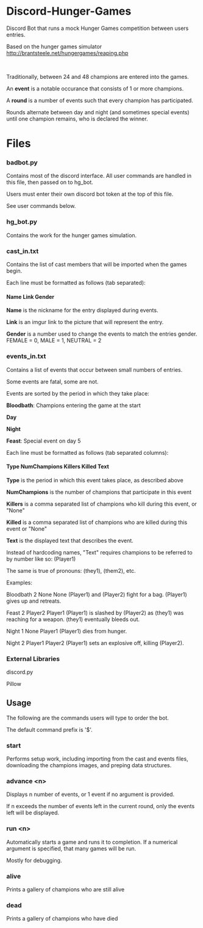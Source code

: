 # Discord-Hunger-Games
Discord Bot that runs a mock Hunger Games competition between users entries. 

Based on the hunger games simulator http://brantsteele.net/hungergames/reaping.php

&nbsp;

Traditionally, between 24 and 48 champions are entered into the games.

An **event** is a notable occurance that consists of 1 or more champions.

A **round** is a number of events such that every champion has participated.

Rounds alternate between day and night (and sometimes special events) until one champion remains, who is declared the winner.

# Files
### badbot.py
Contains most of the discord interface. All user commands are handled in this file, then passed on to hg_bot.

Users must enter their own discord bot token at the top of this file.

See user commands below.

### hg_bot.py
Contains the work for the hunger games simulation. 


### cast_in.txt
Contains the list of cast members that will be imported when the games begin.

Each line must be formatted as follows (tab separated):

#### Name  Link  Gender

**Name** is the nickname for the entry displayed during events.

**Link** is an imgur link to the picture that will represent the entry.

**Gender** is a number used to change the events to match the entries gender. FEMALE = 0, MALE = 1, NEUTRAL = 2

### events_in.txt
Contains a list of events that occur between small numbers of entries.

Some events are fatal, some are not. 

Events are sorted by the period in which they take place:

**Bloodbath**: Champions entering the game at the start

**Day**

**Night**

**Feast**: Special event on day 5


Each line must be formatted as follows (tab separated columns):

#### Type	NumChampions	Killers		Killed	Text

**Type** is the period in which this event takes place, as described above

**NumChampions** is the number of champions that participate in this event

**Killers** is a comma separated list of champions who kill during this event, or "None"

**Killed** is a comma separated list of champions who are killed during this event or "None"

**Text** is the displayed text that describes the event.

Instead of hardcoding names, "Text" requires champions to be referred to by number like so: (Player1)

The same is true of pronouns: (they1), (them2), etc.

Examples:

Bloodbath		2	    	None		None	(Player1) and (Player2) fight for a bag. (Player1) gives up and retreats.

Feast	2				Player2		Player1		(Player1) is slashed by (Player2) as (they1) was reaching for a weapon. (they1) eventually bleeds out.

Night	      1				None		Player1		 (Player1) dies from hunger.

Night	      2				Player1		Player2		 (Player1) sets an explosive off, killing (Player2).

### External Libraries
discord.py

Pillow


## Usage
The following are the commands users will type to order the bot.

The default command prefix is '$'.

### start
Performs setup work, including importing from the cast and events files, downloading the champions images, and preping data structures.

### advance \<n>
Displays n number of events, or 1 event if no argument is provided. 
  
If n exceeds the number of events left in the current round, only the events left will be displayed. 

### run \<n>
Automatically starts a game and runs it to completion. If a numerical argument is specified, that many games will be run.

Mostly for debugging. 

### alive
Prints a gallery of champions who are still alive

### dead
Prints a gallery of champions who have died


